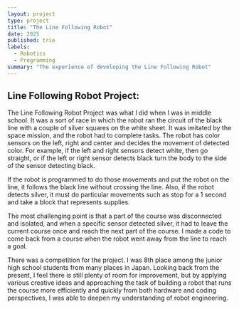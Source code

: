 ```yaml
---
layout: project
type: project
title: "The Line Following Robot"
date: 2025
published: trie
labels:
  - Robotics
  - Programming
summary: "The experience of developing the Line Following Robot"
---
```


## Line Following Robot Project:
The Line Following Robot Project was what I did when I was in middle school. It was a sort of race in which the robot ran the circuit of the black line with a couple of silver squares on the white sheet. It was imitated by the space mission, and the robot had to complete tasks. The robot has color sensors on the left, right and center and decides the movement of detected color. For example, if the left and right sensors detect white, then go straight, or if the left or right sensor detects black turn the body to the side of the sensor detecting black. 

If the robot is programmed to do those movements and put the robot on the line,  it follows the black line without crossing the line. Also, if the robot detects silver, it must do particular movements such as stop for a 1 second and take a block that represents supplies. 

The most challenging point is that a part of the course was disconnected and isolated, and when a specific sensor detected silver, it had to leave the current course once and reach the next part of the course. I made a code to come back from a course when the robot went away from the line to reach a goal. 

There was a competition for the project. I was 8th place among the junior high school students from many places in Japan.  Looking back from the present, I feel there is still plenty of room for improvement, but by applying various creative ideas and approaching the task of building a robot that runs the course more efficiently and quickly from both hardware and coding perspectives, I was able to deepen my understanding of robot engineering.
